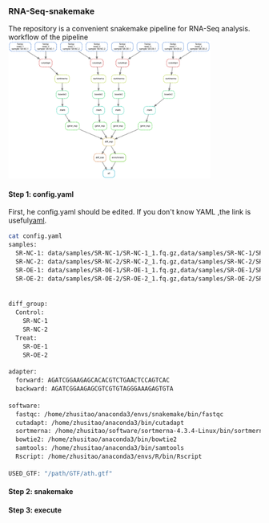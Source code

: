 ### RNA-Seq-snakemake
The repository is a convenient snakemake pipeline for RNA-Seq analysis.
workflow of the pipeline
<img src="./dag.svg" width=80% height=80%>

#### Step 1: config.yaml
First, he config.yaml should be edited. If you don't know YAML ,the link is useful[yaml](https://www.cloudbees.com/blog/yaml-tutorial-everything-you-need-get-started).

```bash
cat config.yaml
samples:
  SR-NC-1: data/samples/SR-NC-1/SR-NC-1_1.fq.gz,data/samples/SR-NC-1/SR-NC-1_2.fq.gz
  SR-NC-2: data/samples/SR-NC-2/SR-NC-2_1.fq.gz,data/samples/SR-NC-2/SR-NC-2_2.fq.gz
  SR-OE-1: data/samples/SR-OE-1/SR-OE-1_1.fq.gz,data/samples/SR-OE-1/SR-OE-1_2.fq.gz
  SR-OE-2: data/samples/SR-OE-2/SR-OE-2_1.fq.gz,data/samples/SR-OE-2/SR-OE-2_2.fq.gz


diff_group:
  Control:
    SR-NC-1
    SR-NC-2
  Treat:
    SR-OE-1
    SR-OE-2

adapter:
  forward: AGATCGGAAGAGCACACGTCTGAACTCCAGTCAC
  backward: AGATCGGAAGAGCGTCGTGTAGGGAAAGAGTGTA

software:
  fastqc: /home/zhusitao/anaconda3/envs/snakemake/bin/fastqc
  cutadapt: /home/zhusitao/anaconda3/bin/cutadapt
  sortmerna: /home/zhusitao/software/sortmerna-4.3.4-Linux/bin/sortmerna
  bowtie2: /home/zhusitao/anaconda3/bin/bowtie2
  samtools: /home/zhusitao/anaconda3/bin/samtools
  Rscript: /home/zhusitao/anaconda3/envs/R/bin/Rscript

USED_GTF: "/path/GTF/ath.gtf"
```


#### Step 2: snakemake

#### Step 3: execute
